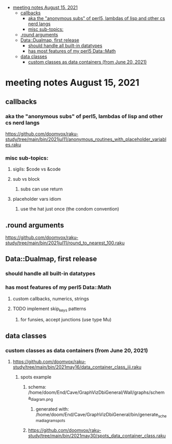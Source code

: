 - [meeting notes August 15, 2021](#org66c1c1e)
  - [callbacks](#orgeb8acc6)
    - [aka the "anonymous subs" of perl5, lambdas of lisp and other cs nerd langs](#org3f2f309)
    - [misc sub-topics:](#org1baaf89)
  - [.round arguments](#org78b4f42)
  - [Data::Dualmap, first release](#orgbca4e4e)
    - [should handle all built-in datatypes](#org152af09)
    - [has most features of my perl5 Data::Math](#orgd5fd6cc)
  - [data classes](#orgb638bb3)
    - [custom classes as data containers (from June 20, 2021)](#orga6e4e89)


<a id="org66c1c1e"></a>

# meeting notes August 15, 2021


<a id="orgeb8acc6"></a>

## callbacks


<a id="org3f2f309"></a>

### aka the "anonymous subs" of perl5, lambdas of lisp and other cs nerd langs

<https://github.com/doomvox/raku-study/tree/main/bin/2021jul11/anonymous_routines_with_placeholder_variables.raku>


<a id="org1baaf89"></a>

### misc sub-topics:

1.  sigils: $code vs &code

2.  sub vs block

    1.  subs can use return

3.  placeholder vars idiom

    1.  use the hat just once (the condom convention)


<a id="org78b4f42"></a>

## .round arguments

<https://github.com/doomvox/raku-study/tree/main/bin/2021jul11/round_to_nearest_100.raku>


<a id="orgbca4e4e"></a>

## Data::Dualmap, first release


<a id="org152af09"></a>

### should handle all built-in datatypes


<a id="orgd5fd6cc"></a>

### has most features of my perl5 Data::Math

1.  custom callbacks, numerics, strings

2.  TODO implement skip<sub>keys</sub> patterns

    1.  for funsies, accept junctions (use type Mu)


<a id="orgb638bb3"></a>

## data classes


<a id="orga6e4e89"></a>

### custom classes as data containers (from June 20, 2021)

1.  <https://github.com/doomvox/raku-study/tree/main/bin/2021may16/data_container_class_iii.raku>

    1.  spots example
    
        1.  schema: /home/doom/End/Cave/GraphVizDbiGeneral/Wall/graphs/schema<sub>diagram.png</sub>
        
            1.  generated with: /home/doom/End/Cave/GraphVizDbiGeneral/bin/generate<sub>schema</sub><sub>diagram</sub><sub>spots</sub>
        
        2.  <https://github.com/doomvox/raku-study/tree/main/bin/2021may30/spots_data_container_class.raku>
